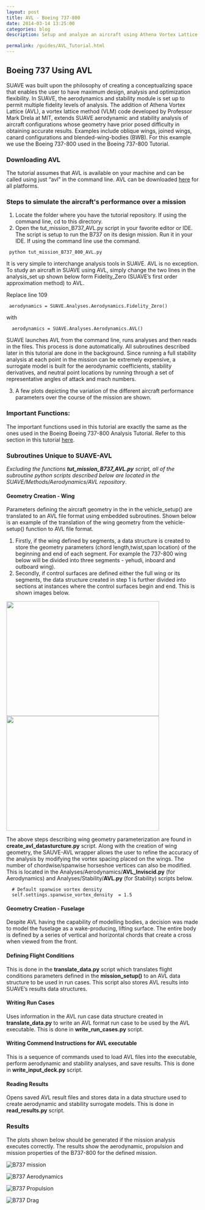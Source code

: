 ```yaml
---
layout: post
title: AVL - Boeing 737-800
date: 2014-03-14 13:25:00
categories: blog
description: Setup and analyze an aircraft using Athena Vortex Lattice (AVL)

permalink: /guides/AVL_Tutorial.html
---
```


<link rel="stylesheet" href="//cdn.jsdelivr.net/highlight.js/8.6/styles/default.min.css">
<script src="//cdn.jsdelivr.net/highlight.js/8.6/highlight.min.js"></script>
<script>hljs.initHighlightingOnLoad();</script>

## Boeing 737 Using AVL

SUAVE was built upon the philosophy of creating a conceptualizing space that enables the user to have maximum design, 
analysis and optimization flexibility. In SUAVE, the aerodynamics and stability module is set up to permit multiple fidelity
levels of analysis. The addition of  Athena Vortex Lattice (AVL), a vortex lattice method (VLM) code developed by Professor
Mark Drela at MIT, extends SUAVE aerodynamic and stability analysis of aircraft configurations whose geometry have prior 
posed difficulty in obtaining accurate results. Examples include oblique wings, joined wings, canard configurations and 
blended-wing-bodies (BWB). For this example we use the Boeing 737-800 used in the Boeing 737-800 Tutorial. 

### Downloading AVL
The tutorial assumes that AVL is available on your machine and can be called using just “avl” in the command line. AVL can be downloaded [here](http://web.mit.edu/drela/Public/web/avl/) for all platforms. 

### Steps to simulate the aircraft's performance over a mission 
1. Locate the folder where you have the tutorial repository. If using the command line, cd to this directory.
2. Open the tut_mission_B737_AVL.py script in your favorite editor or IDE. The script is setup to run the B737 on its design
mission. Run it in your IDE. If using the command line use the command.

<pre><code class="python"> python tut_mission_B737_800_AVL.py  </code></pre>

It is very simple to interchange analysis tools in SUAVE. AVL is no exception. To study an aircraft in SUAVE using AVL, simply change the two lines in the analysis_set up shown below form Fidelity_Zero (SUAVE’s first order approximation method) to AVL.

Replace line 109        
<pre><code class="python"> aerodynamics = SUAVE.Analyses.Aerodynamics.Fidelity_Zero() </code></pre>
with    
<pre><code class="python">  aerodynamics = SUAVE.Analyses.Aerodynamics.AVL() </code></pre>

SUAVE launches AVL from the command line, runs analyses and then reads in the files. This process is done automatically. All
subroutines described later in this tutorial are done in the background. Since running a full stability analysis at each 
point in the mission can be extremely expensive, a surrogate model is built for the aerodynamic coefficients, stability
derivatives, and neutral point locations by running through a set of representative angles of attack and mach numbers. 

3. A few plots depicting the variation of the different aircraft performance parameters over the course of the mission are shown.

### Important Functions: 
The important functions used in this tutorial are exactly the same as the ones used in the Boeing Boeing 737-800 Analysis 
Tutorial. Refer to this section in this tutorial [here](http://suave.stanford.edu/guides/boeing_737-800.html). 
### Subroutines Unique to SUAVE-AVL
*Excluding the functions **tut_mission_B737_AVL.py** script, all of the subroutine python scripts described below are located
in the SUAVE/Methods/Aerodynamics/AVL repository*. 
#### Geometry Creation - Wing 
Parameters defining the aircraft geometry in the in the vehicle_setup() are translated to an AVL file format using embedded 
subroutines. Shown below is an example of the translation of the wing geometry from the vehicle-setup() function to AVL file
format.
1. Firstly, if the wing defined by segments, a data structure is created to store the geometry parameters (chord length,twist,span location) of the beginning and end of each segment. For example the 737-800 wing below will be divided into three segments - yehudi, inboard and outboard wing). 
2. Secondly, if control surfaces are defined either the full wing or its segments, the data structure created in step 1 is 
further divided into sections at instances where the control surfaces begin and end. This is shown images below.

  <img src="/images/B737_avl.PNG" width="400" height="300">    <img src="/images/B737_avl_wing.PNG" width="400" height="300">

The above steps describing wing geometry parameterization are found in **create_avl_datasturcture.py** script. Along with 
the creation of wing geometry, the SAUVE-AVL wrapper allows the user to refine the accuracy of the analysis by modifying the
vortex spacing placed on the wings. The number of chordwise/spanwise horseshoe vertices can also be modified. This is located in the Analyses/Aerodynamics/**AVL_Inviscid.py** (for Aerodynamics)  and Analyses/Stability/**AVL.py** (for Stability) scripts below.  
<pre><code class="python">  # Default spanwise vortex density 
  self.settings.spanwise_vortex_density  = 1.5
</code></pre>

#### Geometry Creation - Fuselage 
Despite AVL having the capability of modelling bodies, a decision was made to model the fuselage as a wake-producing, lifting surface. The entire body is defined by a series of vertical and horizontal chords that create a cross when viewed from the front. 

#### Defining Flight Conditions
This is done in the **translate_data.py** script which translates flight conditions parameters defined in the 
**mission_setup()** to an AVL data structure to be used in run cases. This script also stores AVL results into SUAVE’s 
results data structures.  
#### Writing Run Cases 
Uses information in the AVL run case data structure created in **translate_data.py**  to write an AVL format run case to be
used by the AVL executable. This is done in **write_run_cases.py** script. 
#### Writing Commend Instructions for AVL executable
This is a sequence of commands used to load AVL files into the executable, perform aerodynamic and stability analyses, and 
save results. This is done in **write_input_deck.py** script.
#### Reading Results
Opens saved AVL result files and stores data in a data structure used to create aerodynamic and stability surrogate models.
This is done in **read_results.py** script.

### Results
The plots shown below should be generated if the mission analysis executes correctly. The results show the aerodynamic, propulsion and mission properties of the B737-800 for the defined mission.


![B737 mission](/images/B737_AVL_Altitude_sfc_weight.png)

![B737 Aerodynamics](/images/B737_AVL_Aerodynamic_Coefficients.png)

![B737 Propulsion](/images/B737_AVL_Aerodynamic_Forces.png)

![B737 Drag](/images/B737_AVL_Drag_Components.png)
